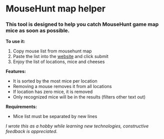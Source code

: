 # MouseHunt map helper

### This tool is designed to help you catch MouseHunt game map mice as soon as possible.

**To use it:**
1. Copy mouse list from mousehunt map<br/>
2. Paste the list into the [website](http://mhmaphelper.agiletravels.com/) and click submit<br/>
3. Enjoy the list of locations, mice and cheeses<br/>

**Features:**
* It is sorted by the most mice per location
* Removing a mouse removes it from all locations
* If location has zero mice, it is removed
* Only recognized mice will be in the results (filters other text out)
 
**Requirements:**
* Mice list must be separated by new lines
 
*I wrote this as a hobby while learning new technologies, constructive feedback is appreciated.*

